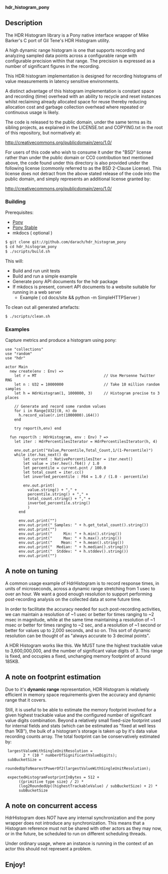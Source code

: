 **hdr_histogram_pony**

## Description ##

The HDR Histogram library is a Pony native interface wrapper of
Mike Barker's C port of Gil Tene's HDR Histogram utility.

A high dynamic range histogram is one that supports recording and analyzing
sampled data points across a configurable range with configurable precision
within that range. The precision is expressed as a number of significant
figures in the recording.

This HDR histogram implementation is designed for recording histograms of
value measurements in latency sensitive environments.

A distinct advantage of this histogram implementation is constant space and 
recording (time) overhead with an ability to recycle and reset instances 
whilst reclaiming already allocated space for reuse thereby reducing 
allocation cost and garbage collection overhead where repeated or 
continuous usage is likely.

The code is released to the public domain, under the same terms as its sibling
projects, as explained in the LICENSE.txt and COPYING.txt in the root of this
repository, but normatively at:

http://creativecommons.org/publicdomain/zero/1.0/

For users of this code who wish to consume it under the "BSD" license rather
than under the public domain or CC0 contribution text mentioned above, the 
code found under this directory is also provided under the following license
(commonly referred to as the BSD 2-Clause License). This license does not 
detract from the above stated release of the code into the public domain, and
simply represents an additional license granted by:

http://creativecommons.org/publicdomain/zero/1.0/

### Building

Prerequisites:
* [Pony](http://www.ponylang.org/)
* [Pony Stable](https://github.com/jemc/pony-stable)
* mkdocs ( optional )

```bash
$ git clone git://github.com/darach/hdr_histogram_pony
$ cd hdr_histogram_pony
$ ./scripts/build.sh
```

This will:
* Build and run unit tests
* Build and run a simple example
* Generate pony API documents for the hdr package
* If mkdocs is present, convert API documents to a website suitable for running in a web server
  + Example ( cd docs/site && python -m SimpleHTTPServer )
  
To clean out all generated artefacts:

```bash
$ ./scripts/clean.sh
```

### Examples

Capture metrics and produce a histogram using pony:


```pony
use "collections"
use "random"
use "hdr"

actor Main
  new create(env : Env) =>
    let r = MT                              // Use Mersenne Twitter RNG
    let n : U32 = 10000000                  // Take 10 million random samples
    let h = HdrHistogram(1, 1000000, 3)     // Histogram precise to 3 places

    // Generate and record some random values
    for i in Range[U32](0, n) do
      h.record_value(r.int(1000000).i64())
    end

    try report(h,env) end

  fun report(h : HdrHistogram, env : Env) ? =>
    let iter : HdrPercentilesIterator = HdrPercentilesIterator(h, 4)

    env.out.print("Value,Percentile,Total_Count,1/(1-Percentile)")
    while iter.has_next() do
        let current : NativePercentilesIter = iter.next()
        let value = iter.hev().f64() / 1.0
        let percentile = current.pcnt / 100.0
        let total_count = iter.cc()
        let inverted_percentile : F64 = 1.0 / (1.0 - percentile)

        env.out.print(
          value.string() + "," +
          percentile.string() + "," +
          total_count.string() + "," +
          inverted_percentile.string()
          )
      end

      env.out.print("")
      env.out.print(" Samples: " + h.get_total_count().string())
      env.out.print("")
      env.out.print("     Min: " + h.min().string())
      env.out.print("     Max: " + h.max().string())
      env.out.print("    Mean: " + h.mean().string())
      env.out.print("  Median: " + h.median().string())
      env.out.print("  Stddev: " + h.stddev().string())
      env.out.print("")
```

## A note on tuning ##


A common usage example of HdrHistogram is to record response times, in units of microseconds, across a dynamic range stretching from 1 usec to over an hour. We want a good enough resolution to support performing post-recording analysis on the collected data at some future time.

In order to facilitate the accuracy needed for such post-recording activities, we can maintain a resolution of ~1 usec or better for times ranging to ~2 msec in magnitude, while at the same time maintaining a resolution of ~1 msec or better for times ranging to ~2 sec, and a resolution of ~1 second or better for values up to 2,000 seconds, and so on. This sort of dynamic resolution can be thought of as "always accurate to 3 decimal points".

A HDR Histogram works like this. We MUST tune the highest trackable value to 3,600,000,000, and the number of significant value digits of 3. This range is fixed, and occupies a fixed, unchanging memory footprint of around 185KB.

## A note on footprint estimation ##


Due to it's **dynamic range** representation, HDR Histogram is relatively efficient in memory space requirements given the accuracy and dynamic range that it covers.

Still, it is useful to be able to estimate the memory footprint involved for a given highest trackable value and the configured number of significant value digits combination. Beyond a relatively small fixed-size footprint used for internal fields and stats (which can be estimated as "fixed at well less than 1KB"), the bulk of a histogram's storage is taken up by it's data value recording counts array. The total footprint can be conservatively estimated by:

```
 largestValueWithSingleUnitResolution =
        2 * (10 ^ numberOfSignificantValueDigits);
 subBucketSize =
        roundedUpToNearestPowerOf2(largestValueWithSingleUnitResolution);

 expectedHistogramFootprintInBytes = 512 +
      ({primitive type size} / 2) *
      (log2RoundedUp((highestTrackableValue) / subBucketSize) + 2) *
      subBucketSize
```

## A note on concurrent access ##

HdrHistogram does *NOT* have any internal synchronization and the pony wrapper does not
introduce any synchronization. This means that a Histogram reference must not be shared
with other actors as they may now, or in the future, be scheduled to run on different
scheduling threads. 

Under ordinary usage, where an instance is running in the context of an actor this should not
represent a problem.

## Enjoy!
